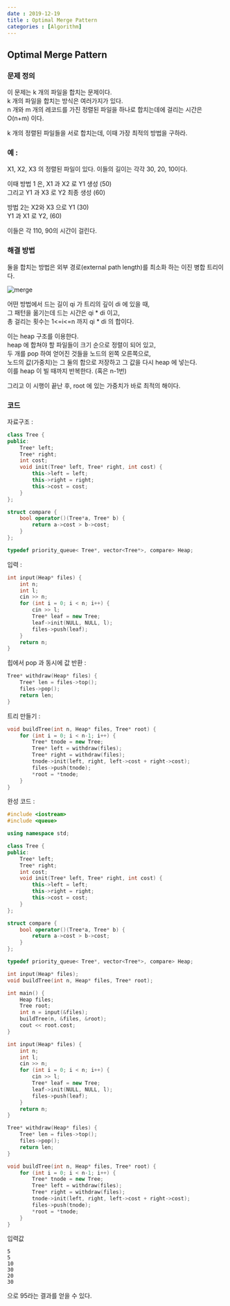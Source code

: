 ```yaml
---
date : 2019-12-19
title : Optimal Merge Pattern
categories : [Algorithm]
---
```


## Optimal Merge Pattern

### 문제 정의

이 문제는 k 개의 파일을 합치는 문제이다.  
k 개의 파일을 합치는 방식은 여러가지가 있다.  
n 개와 m 개의 레코드를 가진 정렬된 파일을 하나로 합치는데에 걸리는 시간은 O(n+m) 이다.  

k 개의 정렬된 파일들을 서로 합치는데, 이때 가장 최적의 방법을 구하라.  


### 예 :  
X1, X2, X3 의 정렬된 파일이 있다. 이들의 길이는 각각 30, 20, 10이다.  

이때 방법 1 은, X1 과 X2 로 Y1 생성 (50)  
그리고 Y1 과 X3 로 Y2 최종 생성 (60)  

방법 2는 X2와 X3 으로 Y1  (30)  
Y1 과 X1 로 Y2, (60)  

이들은 각 110, 90의 시간이 걸린다.  


### 해결 방법  

둘을 합치는 방법은 외부 경로(external path length)를 최소화 하는 이진 병합 트리이다.  

![merge](https://user-images.githubusercontent.com/22045424/71164013-96926400-2291-11ea-80b5-d7b448d4062b.png)

어떤 방법에서 드는 길이 qi 가 트리의 깊이 di 에 있을 때,  
그 패턴을 옮기는데 드는 시간은 qi * di 이고,  
총 걸리는 횟수는 1<=i<=n 까지 qi * di 의 합이다.  

이는 heap 구조를 이용한다.  
heap 에 합쳐야 할 파일들이 크기 순으로 정렬이 되어 있고,  
두 개를 pop 하여 얻어진 것들을 노드의 왼쪽 오른쪽으로,  
노드의 값(가중치)는 그 둘의 합으로 저장하고 그 값을 다시 heap 에 넣는다.  
이를 heap 이 빌 때까지 반복한다. (혹은 n-1번)  

그리고 이 시행이 끝난 후, root 에 있는 가중치가 바로 최적의 해이다.  



### 코드  

자료구조 :  

```c++
class Tree {
public:
	Tree* left;
	Tree* right;
	int cost;
	void init(Tree* left, Tree* right, int cost) {
		this->left = left;
		this->right = right;
		this->cost = cost;
	}
};

struct compare {
	bool operator()(Tree*a, Tree* b) {
		return a->cost > b->cost;
	}
};

typedef priority_queue< Tree*, vector<Tree*>, compare> Heap;
```


입력 :  

```c++
int input(Heap* files) {
	int n;
	int l;
	cin >> n;
	for (int i = 0; i < n; i++) {
		cin >> l;
		Tree* leaf = new Tree;
		leaf->init(NULL, NULL, l);
		files->push(leaf);
	}
	return n;
}
```

힙에서 pop 과 동시에 값 반환 :  

```c++
Tree* withdraw(Heap* files) {
	Tree* len = files->top();
	files->pop();
	return len;
}
```


트리 만들기 :  

```c++
void buildTree(int n, Heap* files, Tree* root) {
	for (int i = 0; i < n-1; i++) {
		Tree* tnode = new Tree;
		Tree* left = withdraw(files);
		Tree* right = withdraw(files);
		tnode->init(left, right, left->cost + right->cost);
		files->push(tnode);
		*root = *tnode;
	}
}
```


완성 코드 :  

```c++
#include <iostream>
#include <queue>

using namespace std;

class Tree {
public:
	Tree* left;
	Tree* right;
	int cost;
	void init(Tree* left, Tree* right, int cost) {
		this->left = left;
		this->right = right;
		this->cost = cost;
	}
};

struct compare {
	bool operator()(Tree*a, Tree* b) {
		return a->cost > b->cost;
	}
};

typedef priority_queue< Tree*, vector<Tree*>, compare> Heap;

int input(Heap* files);
void buildTree(int n, Heap* files, Tree* root);

int main() {
	Heap files;
	Tree root;
	int n = input(&files);
	buildTree(n, &files, &root);
	cout << root.cost;
}

int input(Heap* files) {
	int n;
	int l;
	cin >> n;
	for (int i = 0; i < n; i++) {
		cin >> l;
		Tree* leaf = new Tree;
		leaf->init(NULL, NULL, l);
		files->push(leaf);
	}
	return n;
}

Tree* withdraw(Heap* files) {
	Tree* len = files->top();
	files->pop();
	return len;
}

void buildTree(int n, Heap* files, Tree* root) {
	for (int i = 0; i < n-1; i++) {
		Tree* tnode = new Tree;
		Tree* left = withdraw(files);
		Tree* right = withdraw(files);
		tnode->init(left, right, left->cost + right->cost);
		files->push(tnode);
		*root = *tnode;
	}
}
```

입력값  

```text
5
5
10
30
20
30
```

으로 95라는 결과를 얻을 수 있다.  


